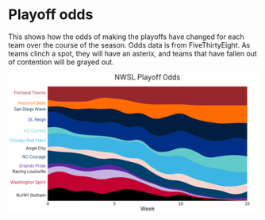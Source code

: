 # Playoff odds

This shows how the odds of making the playoffs have changed for each team over
the course of the season. Odds data is from FiveThirtyEight. As teams clinch
a spot, they will have an asterix, and teams that have fallen out of contention
will be grayed out.

![Playoff odds stacked area chart](playoff_odds.png)